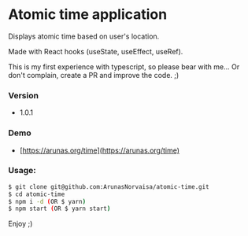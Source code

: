 # Atomic time application
Displays atomic time based on user's location.

Made with React hooks (useState, useEffect, useRef).

This is my first experience with typescript, so please bear with me... Or don't complain, create a PR and improve the code. ;)

### Version
* 1.0.1

### Demo
* [https://arunas.org/time](https://arunas.org/time)

### Usage:
```sh
$ git clone git@github.com:ArunasNorvaisa/atomic-time.git
$ cd atomic-time
$ npm i -d (OR $ yarn)
$ npm start (OR $ yarn start)
```

Enjoy ;)
